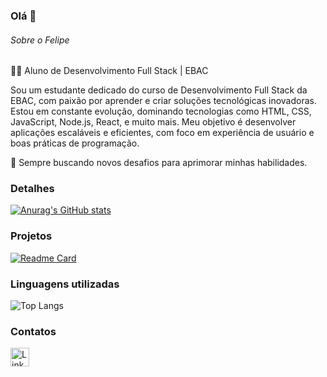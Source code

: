 ### Olá 👋


###### Sobre o Felipe
👨‍💻 Aluno de Desenvolvimento Full Stack | EBAC

Sou um estudante dedicado do curso de Desenvolvimento Full Stack da EBAC, com paixão por aprender e criar soluções tecnológicas inovadoras. Estou em constante evolução, dominando tecnologias como HTML, CSS, JavaScript, Node.js, React, e muito mais. Meu objetivo é desenvolver aplicações escaláveis e eficientes, com foco em experiência de usuário e boas práticas de programação.

🚀 Sempre buscando novos desafios para aprimorar minhas habilidades.

### Detalhes

[![Anurag's GitHub stats](https://github-readme-stats.vercel.app/api?username=felipesilvadeveloper&show_icons=true&theme=transparent)](https://github.com/anuraghazra/github-readme-stats)

### Projetos

[![Readme Card](https://github-readme-stats.vercel.app/api/pin/?username=felipesilvadeveloper&repo=Agenda_de_Contatos&theme=transparent)](https://github.com/anuraghazra/github-readme-stats)

### Linguagens utilizadas

![Top Langs](https://github-readme-stats.vercel.app/api/top-langs/?username=felipesilvadeveloper&langs_count=8)


### Contatos

[<img src='https://img.shields.io/badge/LinkedIn-0077B5?style=for-the-badge&logo=linkedin&logoColor=white' alt='Linkedin' height='30'>](https://www.linkedin.com/in/felipesilvadeveloperfelipesilvadeveloper/)
